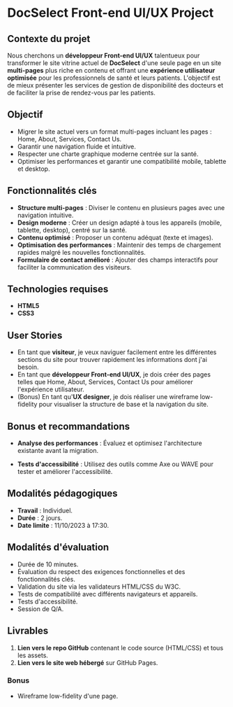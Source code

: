 # DocSelect Front-end UI/UX Project

## Contexte du projet

Nous cherchons un **développeur Front-end UI/UX** talentueux pour transformer le site vitrine actuel de **DocSelect** d'une seule page en un site **multi-pages** plus riche en contenu et offrant une **expérience utilisateur optimisée** pour les professionnels de santé et leurs patients. L'objectif est de mieux présenter les services de gestion de disponibilité des docteurs et de faciliter la prise de rendez-vous par les patients.

## Objectif

- Migrer le site actuel vers un format multi-pages incluant les pages : Home, About, Services, Contact Us.
- Garantir une navigation fluide et intuitive.
- Respecter une charte graphique moderne centrée sur la santé.
- Optimiser les performances et garantir une compatibilité mobile, tablette et desktop.

## Fonctionnalités clés

- **Structure multi-pages** : Diviser le contenu en plusieurs pages avec une navigation intuitive.
- **Design moderne** : Créer un design adapté à tous les appareils (mobile, tablette, desktop), centré sur la santé.
- **Contenu optimisé** : Proposer un contenu adéquat (texte et images).
- **Optimisation des performances** : Maintenir des temps de chargement rapides malgré les nouvelles fonctionnalités.
- **Formulaire de contact amélioré** : Ajouter des champs interactifs pour faciliter la communication des visiteurs.

## Technologies requises

- **HTML5**
- **CSS3**

## User Stories

- En tant que **visiteur**, je veux naviguer facilement entre les différentes sections du site pour trouver rapidement les informations dont j'ai besoin.
- En tant que **développeur Front-end UI/UX**, je dois créer des pages telles que Home, About, Services, Contact Us pour améliorer l'expérience utilisateur.
- (Bonus) En tant qu'**UX designer**, je dois réaliser une wireframe low-fidelity pour visualiser la structure de base et la navigation du site.

## Bonus et recommandations

- **Analyse des performances** : Évaluez et optimisez l'architecture existante avant la migration.
<!-- - **Conformité W3C** : Assurez-vous que le code HTML et CSS est conforme aux normes du W3C. -->
- **Tests d'accessibilité** : Utilisez des outils comme Axe ou WAVE pour tester et améliorer l'accessibilité.
<!-- - **Déploiement GitHub Pages** : Hébergez le site final sur GitHub Pages pour le rendre public. -->

## Modalités pédagogiques

- **Travail** : Individuel.
- **Durée** : 2 jours.
- **Date limite** : 11/10/2023 à 17:30.

## Modalités d'évaluation

- Durée de 10 minutes.
- Évaluation du respect des exigences fonctionnelles et des fonctionnalités clés.
- Validation du site via les validateurs HTML/CSS du W3C.
- Tests de compatibilité avec différents navigateurs et appareils.
- Tests d'accessibilité.
- Session de Q/A.

## Livrables

1. **Lien vers le repo GitHub** contenant le code source (HTML/CSS) et tous les assets.
2. **Lien vers le site web hébergé** sur GitHub Pages.

### Bonus

- Wireframe low-fidelity d'une page.


